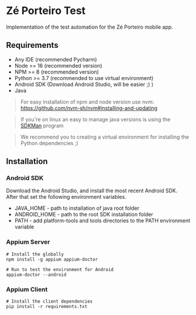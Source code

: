 # Zé Porteiro Test

Implementation of the test automation for the Zé Porteiro mobile app.


## Requirements

- Any IDE (recommended Pycharm)
- Node >= 16 (recommended version)
- NPM  >= 8 (recommended version)
- Python >= 3.7 (recommended to use virtual environment)
- Android SDK (Download Android Studio, will be easier ;) )
- Java

> For easy installation of npm and node version use nvm: https://github.com/nvm-sh/nvm#installing-and-updating

> If you're on linux an easy to manage java versions is using the [SDKMan](https://sdkman.io/) program 

> We recommend you to creating a virtual environment for installing the Python dependencies ;)


## Installation

### Android SDK

Download the Android Studio, and install the most recent Android SDK. After that set
the following environment variables.

- JAVA_HOME - path to installation of java root folder
- ANDROID_HOME - path to the root SDK installation folder
- PATH - add platform-tools and tools directories to the PATH environment variable

### Appium Server

```shell
# Install the globally
npm install -g appium appium-doctor

# Run to test the environment for Android
appium-doctor --android
```

### Appium Client

```shell
# Install the client dependencies
pip install -r requirements.txt
```


